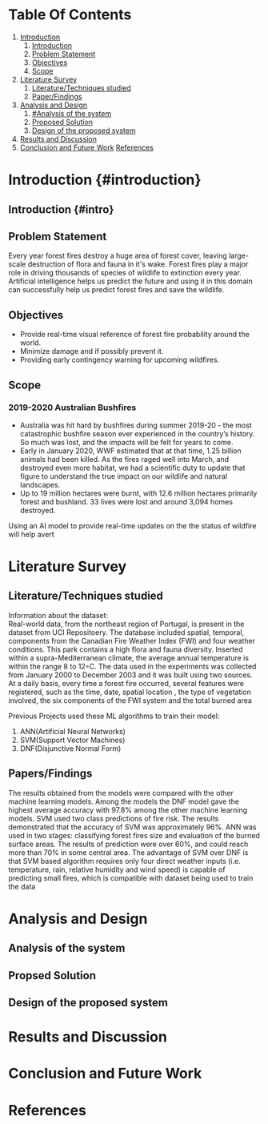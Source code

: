# Table Of Contents
1. [Introduction](#introduction)
	1. [Introduction](#intro)
	2. [Problem Statement](#problem-statement)
	3. [Objectives](#objectives)
	4. [Scope](#scope)
3. [Literature Survey](#literature-survey)
	1. [Literature/Techniques studied](#literaturetechniques-studied)
	2. [Paper/Findings](#papersfindings)
4. [Analysis and Design](#analysis-and-design)
	1. [#Analysis of the system](#analysis-of-the-system)
	2. [Proposed Solution](#propsed-solution)
	3. [Design of the proposed system](#design-of-the-proposed-system)
5. [Results and Discussion](#results-and-discussion)
6. [Conclusion and Future Work](#conclusion-and-future-work)
[References](#references)    


# Introduction    {#introduction}

## Introduction    {#intro}

## Problem Statement    

Every year forest fires destroy a huge area of forest cover, leaving large-scale destruction of flora and fauna in it's wake. Forest fires play a major role in driving thousands of species of wildlife to extinction every year. Artificial intelligence helps us predict the future and using it in this domain can successfully help us predict forest fires and save the wildlife.    

## Objectives    

-   Provide real-time visual reference of forest fire probability around the world.
-   Minimize damage and if possibly prevent it.
-   Providing early contingency warning for upcoming wildfires.
## Scope    

### 2019-2020 Australian Bushfires    

- Australia was hit hard by bushfires during summer 2019-20 - the most catastrophic bushfire season ever experienced in the country’s history. So much was lost, and the impacts will be felt for years to come.
- Early in January 2020, WWF estimated that at that time, 1.25 billion animals had been killed. As the fires raged well into March, and destroyed even more habitat, we had a scientific duty to update that figure to understand the true impact on our wildlife and natural landscapes.
- Up to 19 million hectares were burnt, with 12.6 million hectares primarily forest and bushland. 33 lives were lost and around 3,094 homes destroyed.

Using an AI model to provide real-time updates on the the status of wildfire will help avert 

# **Literature Survey**    


## Literature/Techniques studied    
Information about the dataset:    
Real-world data, from the northeast region of Portugal, is present in the dataset from UCI Repositoery. The database included spatial, temporal, components from the Canadian Fire Weather Index (FWI) and four weather conditions. This park contains a high flora and fauna diversity. Inserted within a supra-Mediterranean climate, the average annual temperature is within the range 8 to 12◦C. The data used in the experiments was collected from January 2000 to December 2003 and it was built using two sources. At a daily basis, every time a forest fire occurred, several features were registered, such as the time, date, spatial location , the type of vegetation involved, the six components of the FWI system and the total burned area

Previous Projects used these ML algorithms to train their model:    
1. ANN(Artificial Neural Networks)
2. SVM(Support Vector Machines)
3. DNF(Disjunctive Normal Form)

## Papers/Findings    
The results obtained from the models were compared with the other machine learning models. Among the models the DNF model gave the highest average accuracy with 97.8% among the other machine learning models. SVM used two class predictions of fire risk. The results demonstrated that the accuracy of SVM was approximately 96%. ANN was used in two stages: classifying forest fires size and evaluation of the burned surface areas. The results of prediction were over 60%, and could reach more than 70% in some central area.
The advantage of SVM over DNF is that SVM based algorithm requires only four direct weather inputs (i.e. temperature, rain, relative humidity and wind speed) is capable of predicting small fires, which is compatible with dataset being used to train the data

# Analysis and Design    

## Analysis of the system    

## Propsed Solution    

## Design of the proposed system    


# Results and Discussion    


# Conclusion and Future Work    


# References    

